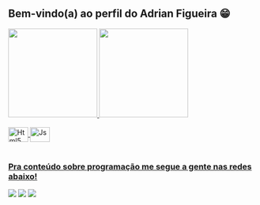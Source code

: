 ## Bem-vindo(a) ao perfil do Adrian Figueira 😁

 <div>
   <a href="https://github.com/AdrianFigueira">
   <img height="180em" src="https://github-readme-stats.vercel.app/api?username=AdrianFigueira&show_icons=true&theme=tokyonight&include_all_commits=true&count_private=true"/>
   <img height="180em" src="https://github-readme-stats.vercel.app/api/top-langs/?username=AdrianFigueira&layout=compact&langs_count=6&theme=tokyonight"/>
</div>
    
<div style="display: inline_block"><br>
  <img align="center" alt="Html5" height="30" width="40" src="https://cdn.jsdelivr.net/gh/devicons/devicon@latest/icons/html5/html5-plain-wordmark.svg">
  <img align="center" alt="Js" height="30" width="40" src="https://cdn.jsdelivr.net/gh/devicons/devicon@latest/icons/css3/css3-plain-wordmark.svg">
</div>
 
<br>
 
### Pra conteúdo sobre programação me segue a gente nas redes abaixo!
 
<div>
  <a href="https://www.instagram.com/adrian.o_o.figueira/" target="_blank"><img src="https://img.shields.io/badge/-Instagram-%23E4405F?style=for-the-badge&logo=instagram&logoColor=white" target="_blank"></a>
  <a href = "mailto:adrian.dev.figueira.com"><img src="https://img.shields.io/badge/-Gmail-%23333?style=for-the-badge&logo=gmail&logoColor=white" target="_blank"></a>
  <a href="www.linkedin.com/in/adrian-figueira-dev" target="_blank"><img src="https://img.shields.io/badge/-LinkedIn-%230077B5?style=for-the-badge&logo=linkedin&logoColor=white" target="_blank"></a>
</div>
